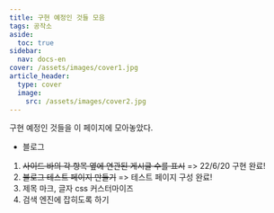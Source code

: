 ```yaml
---
title: 구현 예정인 것들 모음
tags: 공작소
aside:
  toc: true
sidebar:
  nav: docs-en
cover: /assets/images/cover1.jpg
article_header:
  type: cover
  image:
    src: /assets/images/cover2.jpg
---
```


구현 예정인 것들을 이 페이지에 모아놓았다.

<!-- more -->

- 블로그  
1) ~~사이드 바의 각 항목 옆에 연관된 게시글 수를 표시~~ => 22/6/20 구현 완료!    
2) ~~블로그 테스트 페이지 만들기~~ => 테스트 페이지 구성 완료!   
3) 제목 마크, 글자 css 커스터마이즈   
4) 검색 엔진에 잡히도록 하기  